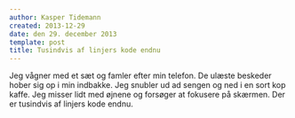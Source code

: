 ```yaml
---
author: Kasper Tidemann
created: 2013-12-29
date: den 29. december 2013
template: post
title: Tusindvis af linjers kode endnu
---
```


Jeg vågner med et sæt og famler efter min telefon. De ulæste beskeder hober sig op i min indbakke. Jeg snubler ud ad sengen og ned i en sort kop kaffe. Jeg misser lidt med øjnene og forsøger at fokusere på skærmen. Der er tusindvis af linjers kode endnu.